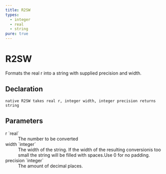 ```yaml
---
title: R2SW
types:
  - integer
  - real
  - string
pure: true
---
```


# R2SW
Formats the real r into a string with supplied precision and width.

## Declaration

```
native R2SW takes real r, integer width, integer precision returns string
```

## Parameters
<dl>
  <dt>r `real`</dt>
  <dd>The number to be converted</dd>

  <dt>width `integer`</dt>
  <dd>The width of the string. If the width of the resulting conversionis too small the string will be filled with spaces.Use 0 for no padding.</dd>

  <dt>precision `integer`</dt>
  <dd>The amount of decimal places.</dd>
</dl>